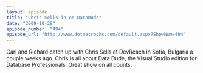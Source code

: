 ```yaml
---
layout: episode
title: "Chris Sells in on DataDude"
date: "2009-10-29"
episode_number: "494"
episode_url: "http://www.dotnetrocks.com/default.aspx?ShowNum=494"
---
```


Carl and Richard catch up with Chris Sells at DevReach in Sofia, Bulgaria a couple weeks ago. Chris is all about Data Dude, the Visual Studio edition for Database Professionals. Great show on all counts.
